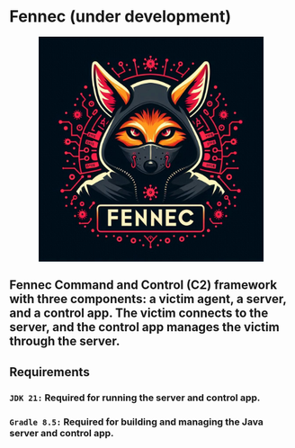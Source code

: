 # Fennec (under development)

<p align="center">
<img align='center' src="logo.jpeg" width=400px >
</p>

## Fennec Command and Control (C2) framework with three components: a victim agent, a server, and a control app. The victim connects to the server, and the control app manages the victim through the server.

## Requirements

### `JDK 21:` Required for running the server and control app.

### `Gradle 8.5:` Required for building and managing the Java server and control app.

